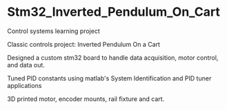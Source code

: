 # Stm32_Inverted_Pendulum_On_Cart
Control systems learning project

Classic controls project: Inverted Pendulum On a Cart

Designed a custom stm32 board to handle data acquisition, motor control, and data out.

Tuned PID constants using matlab's System Identification and PID tuner applications

3D printed motor, encoder mounts, rail fixture and cart. 


